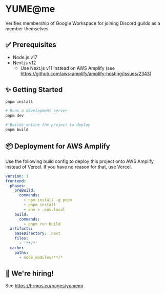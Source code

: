 # YUME@me
Verifies membership of Google Workspace for joining Discord guilds as a member themselves.


## ✅ Prerequisites
- Node.js v17
- Next.js v12
  - Use Next.js v11 instead on AWS Amplify (see https://github.com/aws-amplify/amplify-hosting/issues/2343)

## ✨ Getting Started
```sh
pnpm install

# Runs a development server
pnpm dev

# Builds entire the project to deploy
pnpm build
```

## 📦 Deployment for AWS Amplify
Use the following build config to deploy this project onto AWS Amplify instead of Vercel.
If you have no reason for that, use Vercel.

```yaml
version: 1
frontend:
  phases:
    preBuild:
      commands:
        - npm install -g pnpm
        - pnpm install
        - env > .env.local
    build:
      commands:
        - pnpm run build
  artifacts:
    baseDirectory: .next
    files:
      - '**/*'
  cache:
    paths:
      - node_modules/**/*
```

## 🙌 We're hiring!
See https://hrmos.co/pages/yumemi .
